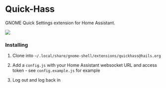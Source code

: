# Quick-Hass

GNOME Quick Settings extension for Home Assistant.

![](https://gist.github.com/assets/179065/23fa8783-aad5-45aa-a3cd-0d2c79c8c2b9)

### Installing

1. Clone into `~/.local/share/gnome-shell/extensions/quickhass@hails.org`

2. Add a `config.js` with your Home Assistant websocket URL and access token - see `config.example.js` for example

3. Log out and log back in
